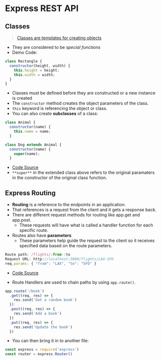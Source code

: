 # Express REST API

## Classes

> [Classes are templates for creating objects](https://developer.mozilla.org/en-US/docs/Web/JavaScript/Reference/Classes)

- They are considered to be *special functions*
- Demo Code:

```js
class Rectangle {
  constructor(height, width) {
    this.height = height;
    this.width = width;
  }
}
```

- Classes must be defined before they are constructed or a new instance is created
- The `constructor` method creates the object parameters of the class.
- `this` keyword is referencing the object or class.
- You can also create **subclasses** of a class:

```js
class Animal {
  constructor(name) {
    this.name = name;
  }

class Dog extends Animal {
  constructor(name) {
    super(name);
  }

```

- [Code Source](https://developer.mozilla.org/en-US/docs/Web/JavaScript/Reference/Classes)
- `**super**` in the extended class above refers to the original paramaters in the constructor of the original class function.

## Express Routing

- **Routing** is a reference to the endpoints in an application.
- That references is a request from the client and it gets a response back.
- There are different request methods for routing like app.get and app.post.
  - These requests will have what is called a handler function for each specific route.
- Routes also have **parameters**
  - These parameters help guide the request to the client so it receives specified data based on the route parameters.

```js
Route path: /flights/:from-:to
Request URL: http://localhost:3000/flights/LAX-SFO
req.params: { "from": "LAX", "to": "SFO" }
```

- [Code Source](https://expressjs.com/en/guide/routing.html)

- Route Handlers are used to chain paths by using `app.route()`.

```js
app.route('/book')
  .get((req, res) => {
    res.send('Get a random book')
  })
  .post((req, res) => {
    res.send('Add a book')
  })
  .put((req, res) => {
    res.send('Update the book')
  })
```

- You can then bring it in to another file:

```js
const express = require('express')
const router = express.Router()
```

